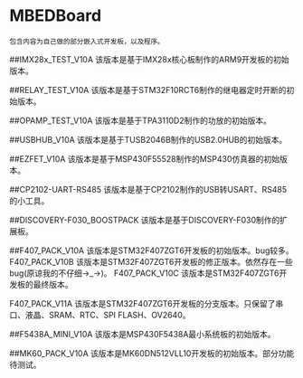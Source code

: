 # MBEDBoard
	包含内容为自己做的部分嵌入式开发板，以及程序。

##IMX28x_TEST_V10A
	该版本是基于IMX28x核心板制作的ARM9开发板的初始版本。
	
##RELAY_TEST_V10A
	该版本是基于STM32F10RCT6制作的继电器定时开断的初始版本。
	
##OPAMP_TEST_V10A
	该版本是基于TPA3110D2制作的功放的初始版本。
	
##USBHUB_V10A
	该版本是基于TUSB2046B制作的USB2.0HUB的初始版本。
	
##EZFET_V10A
	该版本是基于MSP430F55528制作的MSP430仿真器的初始版本。	
	
##CP2102-UART-RS485
	该版本是基于CP2102制作的USB转USART、RS485的小工具。

##DISCOVERY-F030_BOOSTPACK
	该版本是基于DISCOVERY-F030制作的扩展板。
	
##F407_PACK_V10A
	该版本是STM32F407ZGT6开发板的初始版本。bug较多。	
  F407_PACK_V10B
	该版本是STM32F407ZGT6开发板的修正版本。依然存在一些bug(原谅我的不仔细->_->)。
  F407_PACK_V10C
	该版本是STM32F407ZGT6开发板的最终版本。
	
  F407_PACK_V11A
	该版本是STM32F407ZGT6开发板的分支版本。只保留了串口、液晶、SRAM、RTC、SPI FLASH、OV2640。

##F5438A_MINI_V10A
	该版本是MSP430F5438A最小系统板的初始版本。

##MK60_PACK_V10A
	该版本是MK60DN512VLL10开发板的初始版本。部分功能待测试。